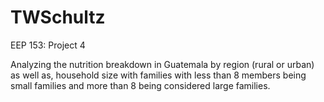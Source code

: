 # TWSchultz
EEP 153: Project 4 

Analyzing the nutrition breakdown in Guatemala by region (rural or urban) as well as, household size with families with less than 8 members being small families and more than 8 being considered large families. 

